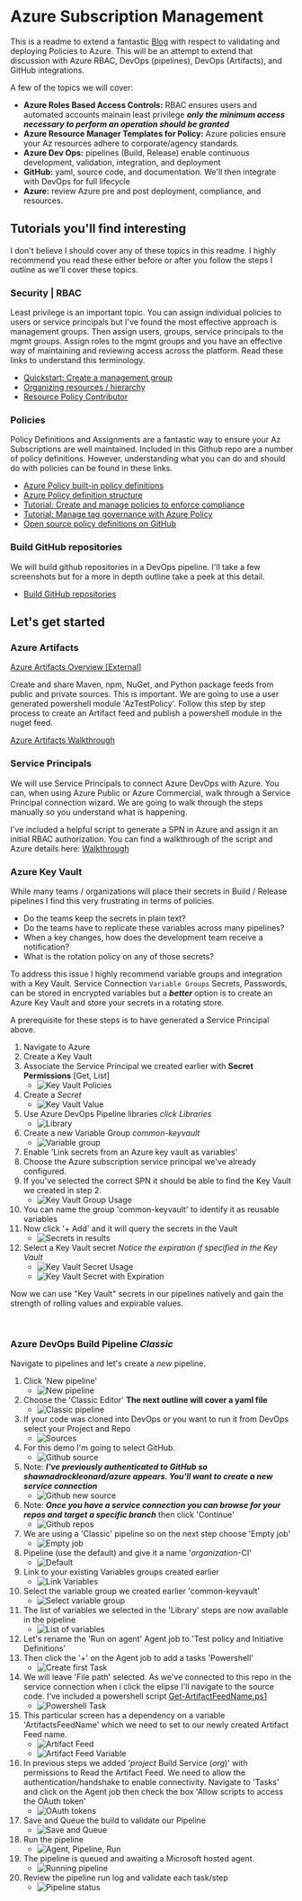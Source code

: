 # Azure Subscription Management

This is a readme to extend a fantastic [Blog](https://blog.tyang.org/2019/05/19/deploying-azure-policy-definitions-via-azure-devops-part-1/) with respect to validating and deploying Policies to Azure.    This will be an attempt to extend that discussion with Azure RBAC, DevOps (pipelines), DevOps (Artifacts), and GitHub integrations.

A few of the topics we will cover:

- **Azure Roles Based Access Controls:** RBAC ensures users and automated accounts mainain least privilege ***only the minimum access necessary to perform an operation should be granted***
- **Azure Resource Manager Templates for Policy:** Azure policies ensure your Az resources adhere to corporate/agency standards.
- **Azure Dev Ops:** pipelines (Build, Release) enable continuous development, validation, integration, and deployment
- **GitHub:** yaml, source code, and documentation. We'll then integrate with DevOps for full lifecycle
- **Azure:** review Azure pre and post deployment, compliance, and resources.  

## Tutorials you'll find interesting

I don't believe I should cover any of these topics in this readme.  I highly recommend you read these either before or after you follow the steps I outline as we'll cover these topics.

### Security | RBAC

Least privilege is an important topic.  You can assign individual policies to users or service principals but I've found the most effective approach is management groups.  Then assign users, groups, service principals to the mgmt groups.  Assign roles to the mgmt groups and you have an effective way of maintaining and reviewing access across the platform.  Read these links to understand this terminology.

- [Quickstart: Create a management group](https://docs.microsoft.com/en-us/azure/governance/management-groups/create-management-group-portal)
- [Organizing resources / hierarchy](https://docs.microsoft.com/en-us/azure/governance/management-groups/overview#hierarchy-of-management-groups-and-subscriptions)
- [Resource Policy Contributor](https://docs.microsoft.com/en-us/azure/role-based-access-control/built-in-roles#resource-policy-contributor)

### Policies

Policy Definitions and Assignments are a fantastic way to ensure your Az Subscriptions are well maintained.  Included in this Github repo are a number of policy definitions.  However, understanding what you can do and should do with policies can be found in these links.

- [Azure Policy built-in policy definitions](https://docs.microsoft.com/en-us/azure/governance/policy/samples/built-in-policies)
- [Azure Policy definition structure](https://docs.microsoft.com/en-us/azure/governance/policy/concepts/definition-structure)
- [Tutorial: Create and manage policies to enforce compliance](https://docs.microsoft.com/en-us/azure/governance/policy/tutorials/create-and-manage)
- [Tutorial: Manage tag governance with Azure Policy](https://docs.microsoft.com/en-us/azure/governance/policy/tutorials/govern-tags)
- [Open source policy definitions on GitHub](https://github.com/Azure/azure-policy)

### Build GitHub repositories

We will build github repositories in a DevOps pipeline.  I'll take a few screenshots but for a more in depth outline take a peek at this detail.

- [Build GitHub repositories](https://docs.microsoft.com/en-us/azure/devops/pipelines/repos/github?view=azure-devops&tabs=yaml)


## Let's get started

### Azure Artifacts

[Azure Artifacts Overview [External]](https://azure.microsoft.com/en-us/services/devops/artifacts/)  

Create and share Maven, npm, NuGet, and Python package feeds from public and private sources.  This is important.  We are going to use a user generated powershell module 'AzTestPolicy'.   Follow this step by step process to create an Artifact feed and publish a powershell module in the nuget feed.

[Azure Artifacts Walkthrough](./modules/README.md)

### Service Principals

We will use Service Principals to connect Azure DevOps with Azure.  You can, when using Azure Public or Azure Commercial, walk through a Service Principal connection wizard.  We are going to walk through the steps manually so you understand what is happening.

I've included a helpful script to generate a SPN in Azure and assign it an initial RBAC authorization.
You can find a walkthrough of the script and Azure details here: [Walkthrough](.\scripts\AzServicePrincipals\readme.md)

### Azure Key Vault

While many teams / organizations will place their secrets in Build / Release pipelines I find this very frustrating in terms of policies.  

- Do the teams keep the secrets in plain text?  
- Do the teams have to replicate these variables across many pipelines?
- When a key changes, how does the development team receive a notification?
- What is the rotation policy on any of those secrets?

To address this issue I highly recommend variable groups and integration with a Key Vault.
Service Connection `Variable Groups`
Secrets, Passwords, can be stored in encrypted variables but a **_better_** option is to create an Azure Key Vault and store your secrets in a rotating store.

A prerequisite for these steps is to have generated a Service Principal above.

1. Navigate to Azure
1. Create a Key Vault
1. Associate the Service Principal we created earlier with **Secret Permissions** [Get, List]
    - ![Key Vault Policies](./docs/var01.png)
1. Create a _Secret_
    - ![Key Vault Value](./docs/var02.png)
1. Use Azure DevOps Pipeline libraries *click Libraries*
    - ![Library](./docs/var03_01.png)
1. Create a new Variable Group *common-keyvault*
    - ![Variable group](./docs/var03_02.png)
1. Enable 'Link secrets from an Azure key vault as variables'
1. Choose the Azure subscription service principal we've already configured.
1. If you've selected the correct SPN it should be able to find the Key Vault we created in step 2.
    - ![Key Vault Group Usage](./docs/var03_03.png)
1. You can name the group 'common-keyvault' to identify it as reusable variables
1. Now click '+ Add' and it will query the secrets in the Vault
    - ![Secrets in results](./docs/var03_04.png)
1. Select a Key Vault secret _Notice the expiration if specified in the Key Vault_
    - ![Key Vault Secret Usage](./docs/var04.png)
    - ![Key Vault Secret with Expiration](./docs/var05.png)

Now we can use "Key Vault" secrets in our pipelines natively and gain the strength of rolling values and expirable values.
&nbsp;

&nbsp;

### Azure DevOps Build Pipeline ***Classic***

Navigate to pipelines and let's create a *new* pipeline.

1. Click 'New pipeline'
    - ![New pipeline](./docs/pipe01_01.png)
1. Choose the 'Classic Editor' **The next outline will cover a yaml file**
    - ![Classic pipeline](./docs/pipe01_02.png)
1. If your code was cloned into DevOps or you want to run it from DevOps select your Project and Repo
    - ![Sources](./docs/pipe01_04.png)
1. For this demo I'm going to select GitHub.  
    - ![Github source](./docs/pipe01_05.png)
1. Note: ***I've previously authenticated to GitHub so shawnadrockleonard/azure appears.  You'll want to create a new service connection***
    - ![Github new source](./docs/pipe01_06.png)
1. Note: ***Once you have a service connection you can browse for your repos and target a specific branch*** then click 'Continue'
    - ![Github repos](./docs/pipe01_07.png)
1. We are using a 'Classic' pipeline so on the next step choose 'Empty job'
    - ![Empty job](./docs/pipe01_08.png)
1. Pipeline (use the default) and give it a name '*organization*-CI'
    - ![Default](./docs/pipe01_03.png)
1. Link to your existing Variables groups created earlier
    - ![Link Variables](./docs/pipe01_09.png)
1. Select the variable group we created earlier 'common-keyvault'
    - ![Select variable group](./docs/pipe01_10.png)
1. The list of variables we selected in the 'Library' steps are now available in the pipeline
    - ![List of variables](./docs/pipe01_11.png)
1. Let's rename the 'Run on agent' Agent job to 'Test policy and Initiative Definitions'
1. Then click the '+' on the Agent job to add a tasks 'Powershell'
    - ![Create first Task](./docs/task01_01.png)
1. We will leave 'File path' selected.  As we've connected to this repo in the service connection when i click the elipse I'll navigate to the source code.  I've included a powershell script [Get-ArtifactFeedName.ps1](.\policies\Get-ArtifactFeedName.ps1)
    - ![Powershell Task](./docs/task01_02.png)
1. This particular screen has a dependency on a variable 'ArtifactsFeedName' which we need to set to our newly created Artifact Feed name.
    - ![Artifact Feed](./docs/task01_03.png)
    - ![Artifact Feed Variable](./docs/task01_03_01.png)
1. In previous steps we added '*project* Build Service (*org*)' with permissions to Read the Artifact Feed.  We need to allow the authentication/handshake to enable connectivity. Navigate to 'Tasks' and click on the Agent job then check the box 'Allow scripts to access the OAuth token'
    - ![OAuth tokens](./docs/task01_04.png)
1. Save and Queue the build to validate our Pipeline
    - ![Save and Queue](./docs/task01_05.png)
1. Run the pipeline
    - ![Agent, Pipeline, Run](./docs/task01_06.png)
1. The pipeline is queued and awaiting a Microsoft hosted agent.
    - ![Running pipeline](./docs/task01_07.png)
1. Review the pipeline run log and validate each task/step
    - ![Pipeline status](./docs/task01_08.png)
